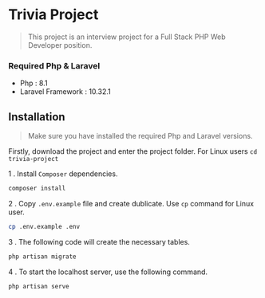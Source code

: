 # Trivia Project
> This project is an interview project for a Full Stack PHP Web Developer position.

### Required Php & Laravel

- Php : 8.1
- Laravel Framework : 10.32.1

## Installation
> Make sure you have installed the required Php and Laravel versions.

Firstly, download the project and enter the project folder. For Linux users `cd trivia-project`

1 . Install `Composer` dependencies.
```sh
composer install
```

2 . Copy `.env.example` file and create dublicate. Use `cp` command for Linux user.  
```sh
cp .env.example .env
```

3 . The following code will create the necessary tables.
```sh
php artisan migrate
```

4 . To start the localhost server, use the following command.
```sh
php artisan serve
```
